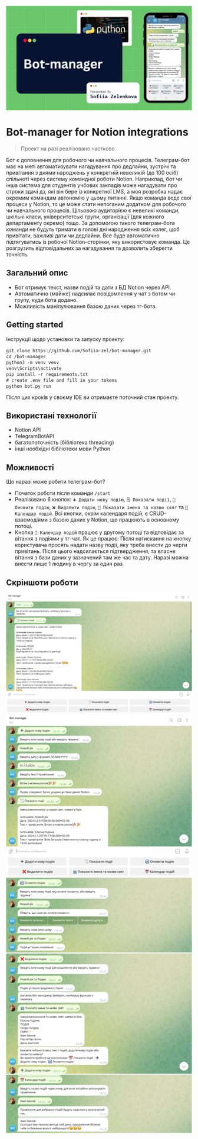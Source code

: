 ![screenshots_of_working](photos_for_readme_file/Screenshot_6.png)
# Bot-manager for Notion integrations
> Проект на разі реалізовано частково

Бот є доповнення для робочого чи навчального процесів.
Телеграм-бот має на меті автоматизувати нагадування про дедлайни, зустрічі та привітання з днями народжень у конкретній невеликій (до 100 осіб) спільноті через систему командної роботи Notion. Наприклад, бот чи інша система для студентів учбових закладів може нагадувати про строки здачі дз, які він бере із конкретної LMS, а моя розробка надає окремим командам автономію у цьому питанні. Якщо команда веде свої процеси у Notion, то це може стати непоганим додатком для робочого чи навчального процесів.
Цільовою аудиторією є невеликі команди, шкільні класи, університетські групи, організації (для кожного департаменту окремо) тощо. За допомогою такого телеграм-бота команди не будуть тримати в голові дні народження всіх колег, щоб привітати, важливі дати чи дедлайни. Все буде автоматично підтягуватись із робочої Notion-сторінки, яку використовує команда. Це розгрузить відповідальних за нагадування та дозволить зберегти точність.


## Загальний опис
* Бот отримує текст, назви подій та дати з БД Notion через API. 
* Автоматично (майже) надсилає повідомлення у чат з ботом чи групу, куди бота додано.
* Можливість маніпулювання базою даних через тг-бота.


## Getting started

Інструкції щодо установки та запуску проекту:


```shell
git clone https://github.com/Sofiia-zel/bot-manager.git
cd /bot-manager
python3 -m venv venv
venv\Scripts\activate
pip install -r requirements.txt
# create .env file and fill in your tokens
python bot.py run
```

Після цих кроків у своєму IDE ви отримаєте поточний стан проекту.

## Використані технології

* Notion API
* TelegramBotAPI
* багатопоточність (бібліотека threading)
* інші необхідні бібліотеки мови Python

## Можливості

Що наразі може робити телеграм-бот?
* Початок роботи після команди `/start`
* Реалізовано 6 кнопок: `➕ Додати нову подію`, `🗒 Показати події`, `🔄 Оновити подію`, `❌ Видалити подію`, `👥 Показати імена та назви свят` та `📅 Календар подій`. Всі кнопки, окрім календаря подій, є CRUD-взаємодіями з базою даних у Notion, що працюють в основному потоці.
* Кнопка `📅 Календар подій` працює у другому потоці та відповідає за вітання з подіями у тг-чат. Як це працює: Після натискання на кнопку користувача просять надати назву події, яку треба внести до черги привітань. Після цього надсилається підтвердження, та власне вітання з бази даних у зазначений там же час та дату. Наразі можна внести лише 1 людину в чергу за один раз.

## Скріншоти роботи

![screenshots_of_working](photos_for_readme_file/Screenshot_1.png)
![screenshots_of_working](photos_for_readme_file/Screenshot_2.png)
![screenshots_of_working](photos_for_readme_file/Screenshot_3.png)
![screenshots_of_working](photos_for_readme_file/Screenshot_4.png)
![screenshots_of_working](photos_for_readme_file/Screenshot_5.png)
